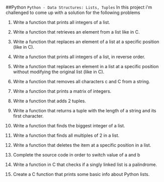##Python
`Python - Data Structures: Lists, Tuples`
In this project i'm challenged to come up with a solution for the following problems

1. Write a function that prints all integers of a list.

2. Write a function that retrieves an element from a list like in C.

3. Write a function that replaces an element of a list at a specific position (like in C).

4. Write a function that prints all integers of a list, in reverse order.

5. Write a function that replaces an element in a list at a specific position without modifying the original list (like in C).

6. Write a function that removes all characters c and C from a string.

7. Write a function that prints a matrix of integers.

8. Write a function that adds 2 tuples.

9. Write a function that returns a tuple with the length of a string and its first character.

10. Write a function that finds the biggest integer of a list.

11. Write a function that finds all multiples of 2 in a list.

12. Write a function that deletes the item at a specific position in a list.

13. Complete the source code in order to switch value of a and b

14. Write a function in C that checks if a singly linked list is a palindrome.

15. Create a C function that prints some basic info about Python lists.
